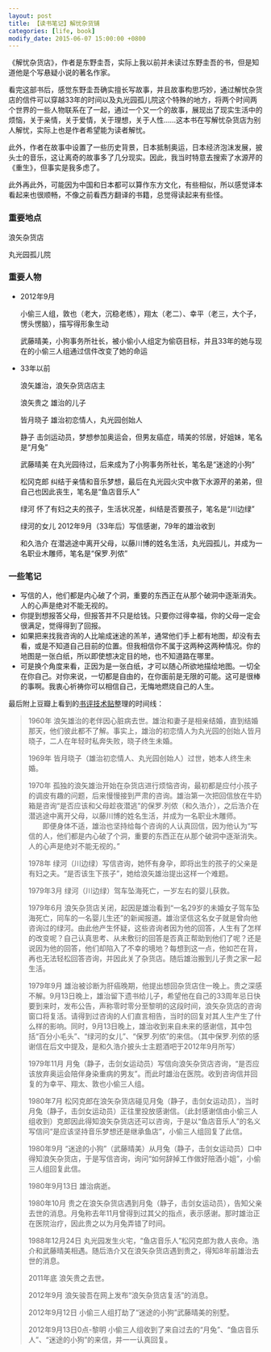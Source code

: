 ```yaml
---
layout: post
title: 【读书笔记】解忧杂货铺
categories: [life, book]
modify_date: 2015-06-07 15:00:00 +0800
---
```


《解忧杂货店》，作者是东野圭吾，实际上我以前并未读过东野圭吾的书，但是知道他是个写悬疑小说的著名作家。

看完这部书后，感觉东野圭吾确实擅长写故事，并且故事构思巧妙，通过解忧杂货店的信件可以穿越33年的时间以及丸光园孤儿院这个特殊的地方，将两个时间两个世界的一些人物联系在了一起，通过一个又一个的故事，展现出了现实生活中的烦恼，关于亲情，关于爱情，关于理想，关于人性……这本书在写解忧杂货店为别人解忧，实际上也是作者希望能为读者解忧。

此外，作者在故事中设置了一些历史背景，日本抵制奥运，日本经济泡沫发展，披头士的音乐，这让离奇的故事多了几分现实。因此，我当时特意去搜索了水源芹的《重生》，但事实是我多虑了。

此外再此外，可能因为中国和日本都可以算作东方文化，有些相似，所以感觉译本看起来也很顺畅，不像之前看西方翻译的书籍，总觉得读起来有些怪。

### 重要地点

浪矢杂货店

丸光园孤儿院

### 重要人物

* 2012年9月

	小偷三人组，敦也（老大，沉稳老练），翔太（老二）、幸平（老三，大个子，愣头愣脑），描写得形象生动

	武藤晴美，小狗事务所社长，被小偷小人组定为偷窃目标，并且33年的她与现在的小偷三人组通过信件改变了她的命运

* 33年以前

	浪矢雄治，浪矢杂货店店主

	浪矢贵之 雄治的儿子

	皆月晓子 雄治初恋情人，丸光园创始人

	静子 击剑运动员，梦想参加奥运会，但男友癌症，晴美的邻居，好姐妹，笔名是“月兔”

	武藤晴美 在丸光园待过，后来成为了小狗事务所社长，笔名是“迷途的小狗”

	松冈克郎 纠结于亲情和音乐梦想，最后在丸光园火灾中救下水源芹的弟弟，但自己也因此丧生，笔名是“鱼店音乐人”

	绿河 怀了有妇之夫的孩子，生活状况差，纠结是否要孩子，笔名是“川边绿”

	绿河的女儿 2012年9月（33年后）写信感谢，79年的雄治收到

	和久浩介 在潜逃途中离开父母，以藤川博的姓名生活，丸光园孤儿，并成为一名职业木雕师，笔名是“保罗.列侬”

### 一些笔记

* 写信的人，他们都是内心破了个洞，重要的东西正在从那个破洞中逐渐消失。人的心声是绝对不能无视的。
* 你提到想报答父母，但报答并不只是给钱。只要你过得幸福，你的父母一定会很满足，觉得得到了回报。
* 如果把来找我咨询的人比喻成迷途的羔羊，通常他们手上都有地图，却没有去看，或是不知道自己目前的位置。但我相信你不属于这两种这两种情况。你的地图是一张白纸，所以即使想决定目的地，也不知道路在哪里。
* 可是换个角度来看，正因为是一张白纸，才可以随心所欲地描绘地图。一切全在你自己。对你来说，一切都是自由的，在你面前是无限的可能。这可是很棒的事啊。我衷心祈祷你可以相信自己，无悔地燃烧自己的人生。



最后附上豆瓣上看到的[书评技术贴](http://book.douban.com/subject/25862578/)整理的时间线：

> 1960年 浪矢雄治的老伴因心脏病去世。雄治和妻子是相亲结婚，直到结婚那天，他们彼此都不了解。事实上，雄治的初恋情人为丸光园的创始人皆月晓子，二人在年轻时私奔失败，晓子终生未婚。
> 
> 1969年 皆月晓子（雄治初恋情人、丸光园创始人）过世，她本人终生未婚。 
> 
> 1970年 孤独的浪矢雄治开始在杂货店进行烦恼咨询，最初都是应付小孩子的调皮有趣的问题，后来慢慢接到严肃的咨询。雄治第一次把回信放在牛奶箱是咨询“是否应该和父母趁夜潜逃”的保罗.列侬（和久浩介），之后浩介在潜逃途中离开父母，以藤川博的姓名生活，并成为一名职业木雕师。 
　　即便身体不适，雄治也坚持给每个咨询的人认真回信，因为他认为“写信的人，他们都是内心破了个洞，重要的东西正在从那个破洞中逐渐消失。人的心声是绝对不能无视的。”
>
> 1978年 绿河（川边绿）写信咨询，她怀有身孕，即将出生的孩子的父亲是有妇之夫。“是否该生下孩子”，她给浪矢雄治提出这样一个难题。 
> 
> 1979年3月 绿河（川边绿）驾车坠海死亡，一岁左右的婴儿获救。 
> 
> 1979年6月 浪矢杂货店关闭，起因是雄治看到“一名29岁的未婚女子驾车坠海死亡，同车的一名婴儿生还”的新闻报道。雄治坚信这名女子就是曾向他咨询过的绿河。由此他产生怀疑，这些咨询者因为他的回答，人生有了怎样的改变呢？自己认真思考、从未敷衍的回答是否真正帮助到他们了呢？还是说因为他的回答，他们却陷入了不幸的境地？每想到这一点，他如芒在背，再也无法轻松回答咨询，并因此关了杂货店。随后雄治搬到儿子贵之家一起生活。 
> 
> 1979年9月 雄治被诊断为肝癌晚期，他提出想回杂货店住一晚上。贵之深感不解。9月13日晚上，雄治留下遗书给儿子，希望他在自己的33周年忌日快要到来时，发布公告，声称零时零分至黎明的这段时间，浪矢杂货店的咨询窗口将复活。请得到过咨询的人们直言相告，当时的回复对其人生产生了什么样的影响。同时，9月13日晚上，雄治收到来自未来的感谢信，其中包括“百分小毛头”、“绿河的女儿”、“保罗.列侬”的来信。（其中保罗.列侬的感谢信在后文中提及，是和久浩介披头士主题酒吧于2012年9月所写） 
> 
> 1979年11月 月兔（静子，击剑女运动员）写信向浪矢杂货店咨询，“是否应该放弃奥运会陪伴身染重病的男友”。而此时雄治在医院。收到咨询信并回复的为幸平、翔太、敦也小偷三人组。 
> 
> 1980年7月 松冈克郎在浪矢杂货店碰见月兔（静子，击剑女运动员），当时月兔（静子，击剑女运动员）正往里投放感谢信。（此封感谢信由小偷三人组收到）克郎因此得知浪矢杂货店还可以咨询，于是以“鱼店音乐人”的名义写信问“是应该坚持音乐梦想还是继承鱼店”，小偷三人组回复了此信。 
> 
> 1980年9月 “迷途的小狗”（武藤晴美）从月兔（静子，击剑女运动员）口中得知浪矢杂货店，于是写信咨询，询问“如何辞掉工作做好陪酒小姐”，小偷三人组回复此信。 
> 
> 1980年9月13日 雄治病逝。 
> 
> 1980年10月 贵之在浪矢杂货店遇到月兔（静子，击剑女运动员），告知父亲去世的消息。月兔称去年11月曾得到过其父的指点，表示感谢。那时雄治正在医院治疗，因此贵之以为月兔弄错了时间。 
> 
> 1988年12月24日 丸光园发生火宅，“鱼店音乐人”松冈克郎为救人丧命。浩介和武藤晴美相遇。随后浩介又在浪矢杂货店遇到贵之，得知8年前雄治去世的消息。 
> 
> 2011年底 浪矢贵之去世。 
> 
> 2012年9月 浪矢骏吾在网上发布“浪矢杂货店复活”的消息。 
> 
> 2012年9月12日 小偷三人组打劫了“迷途的小狗”武藤晴美的别墅。 
> 
> 2012年9月13日0点-黎明 小偷三人组收到了来自过去的“月兔”、“鱼店音乐人”、“迷途的小狗”的来信，并一一认真回复。